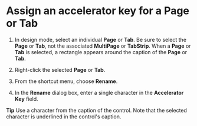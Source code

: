 
# Assign an accelerator key for a Page or Tab




1. In design mode, select an individual  **Page** or **Tab**. Be sure to select the  **Page** or **Tab**, not the associated  **MultiPage** or **TabStrip**. When a  **Page** or **Tab** is selected, a rectangle appears around the caption of the **Page** or **Tab**.
    
2. Right-click the selected  **Page** or **Tab**.
    
3. From the shortcut menu, choose  **Rename**.
    
4. In the  **Rename** dialog box, enter a single character in the **Accelerator Key** field.
    




 **Tip**  Use a character from the caption of the control. Note that the selected character is underlined in the control's caption.

